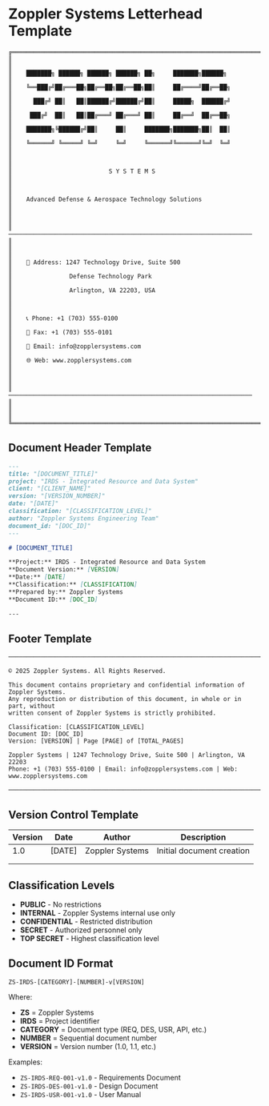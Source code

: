 # Zoppler Systems Letterhead Template

```
╔══════════════════════════════════════════════════════════════════════════════╗
║                                                                              ║
║    ███████╗ ██████╗ ██████╗ ██████╗ ██╗     ███████╗██████╗                 ║
║    ╚══███╔╝██╔═══██╗██╔══██╗██╔══██╗██║     ██╔════╝██╔══██╗                ║
║      ███╔╝ ██║   ██║██████╔╝██████╔╝██║     █████╗  ██████╔╝                ║
║     ███╔╝  ██║   ██║██╔═══╝ ██╔═══╝ ██║     ██╔══╝  ██╔══██╗                ║
║    ███████╗╚██████╔╝██║     ██║     ███████╗███████╗██║  ██║                ║
║    ╚══════╝ ╚═════╝ ╚═╝     ╚═╝     ╚══════╝╚══════╝╚═╝  ╚═╝                ║
║                                                                              ║
║                           S Y S T E M S                                      ║
║                                                                              ║
║    Advanced Defense & Aerospace Technology Solutions                         ║
║                                                                              ║
║    ────────────────────────────────────────────────────────────────────     ║
║                                                                              ║
║    📍 Address: 1247 Technology Drive, Suite 500                             ║
║                Defense Technology Park                                       ║
║                Arlington, VA 22203, USA                                     ║
║                                                                              ║
║    📞 Phone: +1 (703) 555-0100                                              ║
║    📠 Fax: +1 (703) 555-0101                                                ║
║    📧 Email: info@zopplersystems.com                                         ║
║    🌐 Web: www.zopplersystems.com                                            ║
║                                                                              ║
║    ────────────────────────────────────────────────────────────────────     ║
║                                                                              ║
╚══════════════════════════════════════════════════════════════════════════════╝
```

## Document Header Template

```markdown
---
title: "[DOCUMENT_TITLE]"
project: "IRDS - Integrated Resource and Data System"
client: "[CLIENT_NAME]"
version: "[VERSION_NUMBER]"
date: "[DATE]"
classification: "[CLASSIFICATION_LEVEL]"
author: "Zoppler Systems Engineering Team"
document_id: "[DOC_ID]"
---

# [DOCUMENT_TITLE]

**Project:** IRDS - Integrated Resource and Data System  
**Document Version:** [VERSION]  
**Date:** [DATE]  
**Classification:** [CLASSIFICATION]  
**Prepared by:** Zoppler Systems  
**Document ID:** [DOC_ID]  

---
```

## Footer Template

```
────────────────────────────────────────────────────────────────────────────────

© 2025 Zoppler Systems. All Rights Reserved.

This document contains proprietary and confidential information of Zoppler Systems.
Any reproduction or distribution of this document, in whole or in part, without
written consent of Zoppler Systems is strictly prohibited.

Classification: [CLASSIFICATION_LEVEL]
Document ID: [DOC_ID]
Version: [VERSION] | Page [PAGE] of [TOTAL_PAGES]

Zoppler Systems | 1247 Technology Drive, Suite 500 | Arlington, VA 22203
Phone: +1 (703) 555-0100 | Email: info@zopplersystems.com | Web: www.zopplersystems.com

────────────────────────────────────────────────────────────────────────────────
```

## Version Control Template

| Version | Date | Author | Description |
|---------|------|--------|-------------|
| 1.0 | [DATE] | Zoppler Systems | Initial document creation |
| | | | |
| | | | |

## Classification Levels

- **PUBLIC** - No restrictions
- **INTERNAL** - Zoppler Systems internal use only
- **CONFIDENTIAL** - Restricted distribution
- **SECRET** - Authorized personnel only
- **TOP SECRET** - Highest classification level

## Document ID Format

`ZS-IRDS-[CATEGORY]-[NUMBER]-v[VERSION]`

Where:
- **ZS** = Zoppler Systems
- **IRDS** = Project identifier
- **CATEGORY** = Document type (REQ, DES, USR, API, etc.)
- **NUMBER** = Sequential document number
- **VERSION** = Version number (1.0, 1.1, etc.)

Examples:
- `ZS-IRDS-REQ-001-v1.0` - Requirements Document
- `ZS-IRDS-DES-001-v1.0` - Design Document
- `ZS-IRDS-USR-001-v1.0` - User Manual